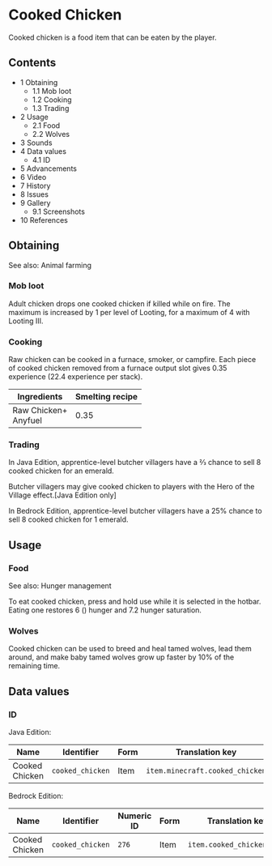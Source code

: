 # Cooked Chicken
Cooked chicken is a food item that can be eaten by the player.

## Contents
- 1 Obtaining
	- 1.1 Mob loot
	- 1.2 Cooking
	- 1.3 Trading
- 2 Usage
	- 2.1 Food
	- 2.2 Wolves
- 3 Sounds
- 4 Data values
	- 4.1 ID
- 5 Advancements
- 6 Video
- 7 History
- 8 Issues
- 9 Gallery
	- 9.1 Screenshots
- 10 References

## Obtaining
See also: Animal farming

### Mob loot
Adult chicken drops one cooked chicken if killed while on fire. The maximum is increased by 1 per level of Looting, for a maximum of 4 with Looting III.

### Cooking
Raw chicken can be cooked in a furnace, smoker, or campfire. Each piece of cooked chicken removed from a furnace output slot gives 0.35 experience (22.4 experience per stack).

| Ingredients              | Smelting recipe |
|--------------------------|-----------------|
| Raw Chicken+<br/>Anyfuel | 0.35            |

### Trading
In Java Edition, apprentice-level butcher villagers have a 2⁄3 chance to sell 8 cooked chicken for an emerald. 

Butcher villagers may give cooked chicken to players with the Hero of the Village effect.‌[Java Edition  only]

In Bedrock Edition, apprentice-level butcher villagers have a 25% chance to sell 8 cooked chicken for 1 emerald.

## Usage
### Food
See also: Hunger management

To eat cooked chicken, press and hold use while it is selected in the hotbar. Eating one restores 6 () hunger and 7.2 hunger saturation.

### Wolves
Cooked chicken can be used to breed and heal tamed wolves, lead them around, and make baby tamed wolves grow up faster by 10% of the remaining time.

## Data values
### ID
Java Edition:

| Name           | Identifier       | Form | Translation key                 |
|----------------|------------------|------|---------------------------------|
| Cooked Chicken | `cooked_chicken` | Item | `item.minecraft.cooked_chicken` |

Bedrock Edition:

| Name           | Identifier       | Numeric ID | Form | Translation key            |
|----------------|------------------|------------|------|----------------------------|
| Cooked Chicken | `cooked_chicken` | `276`      | Item | `item.cooked_chicken.name` |


